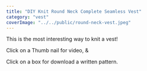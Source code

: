 ```yaml
---
title: "DIY Knit Round Neck Complete Seamless Vest"
category: "vest"
coverImage: "../../public/round-neck-vest.jpeg"
---
```

This is the most interesting way to knit a vest!​

Click on a Thumb nail for video, &

Click on a box for download a written pattern.
